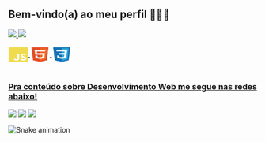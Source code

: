 ## Bem-vindo(a) ao meu perfil 🙋🏾‍♀️

 <div>
   <a href="https://github.com/CarolaineAraujo">
   <img height="180em" src="https://github-readme-stats.vercel.app/api?username=CarolaineAraujo&show_icons=true&theme=synthwave&include_all_commits=true&count_private=true"/>
   <img height="180em" src="(https://github.com/anuraghazra/github-readme-stats"/>

</div>
<div style="display: inline_block"><br>
  <img align="center" alt="Js" height="30" width="40" src="https://raw.githubusercontent.com/devicons/devicon/master/icons/javascript/javascript-plain.svg">
  <img align="center" alt="HTML" height="30" width="40" src="https://raw.githubusercontent.com/devicons/devicon/master/icons/html5/html5-original.svg">
  <img align="center" alt="CSS" height="30" width="40" src="https://raw.githubusercontent.com/devicons/devicon/master/icons/css3/css3-original.svg">
</div>
 
 <br>
 
  ### Pra conteúdo sobre Desenvolvimento Web me segue nas redes abaixo!
 
<div> 
  <a href="https://www.instagram.com/invites/contact/?i=1ksff0da1ucob&utm_content=l4ufsa" target="_blank"><img src="https://img.shields.io/badge/-Instagram-%23E4405F?style=for-the-badge&logo=instagram&logoColor=white" target="_blank"></a>
 <a href="https://www.linkedin.com/in/carolaine-araujo-0145b4234" target="_blank"><img src="https://img.shields.io/badge/-LinkedIn-%230077B5?style=for-the-badge&logo=linkedin&logoColor=white" target="_blank"></a>
 <a href = "https://outlook.live.com/mail/0/"><img src="https://img.shields.io/badge/-Gmail-%23333?style=for-the-badge&logo=gmail&logoColor=white" target="_blank"></a>
 
  ![Snake animation](https://github.com/CarolaineAraujo/devemdobro/blob/output/github-contribution-grid-snake.svg)

</div>
